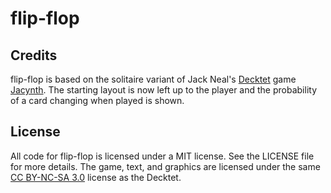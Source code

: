 # flip-flop #

## Credits ##

flip-flop is based on the solitaire variant of Jack Neal's [Decktet][] game
[Jacynth][]. The starting layout is now left up to the player and the
probability of a card changing when played is shown.

## License ##

All code for flip-flop is licensed under a MIT license. See the LICENSE file for
more details. The game, text, and graphics are licensed under the same [CC BY-NC-SA 3.0][cc]
license as the Decktet.


[Decktet]: http://www.decktet.com/
[Jacynth]: http://wiki.decktet.com/game:jacynth
[cc]: https://creativecommons.org/licenses/by-nc-sa/3.0/
